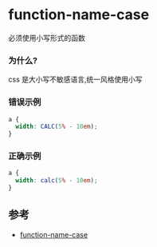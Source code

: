 # function-name-case

必须使用小写形式的函数

### 为什么?

css 是大小写不敏感语言,统一风格使用小写

### 错误示例

```scss
a {
  width: CALC(5% - 10em);
}
```

### 正确示例

```scss
a {
  width: calc(5% - 10em);
}
```

## 参考

- [function-name-case](https://stylelint.io/user-guide/rules/list/function-name-case)
